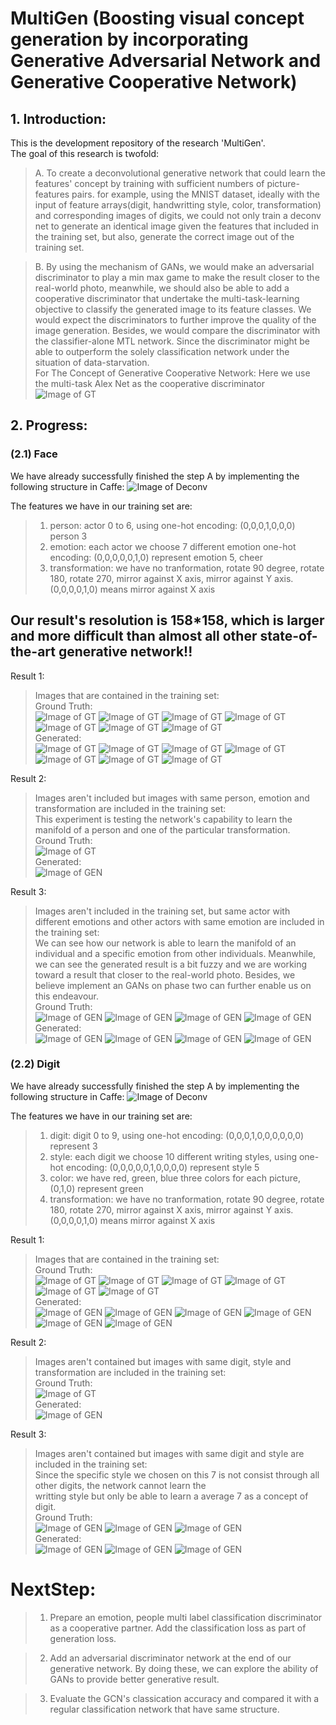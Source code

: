 # MultiGen (Boosting visual concept generation by incorporating Generative Adversarial Network and Generative Cooperative Network)
## 1. Introduction:
This is the development repository of the research 'MultiGen'.  
The goal of this research is twofold:
> A. To create a deconvolutional generative network that could learn the features' concept by training with sufficient numbers of picture-features pairs. 
> for example, using the MNIST dataset, ideally with the input of feature arrays(digit, handwritting style, color, transformation) and corresponding images of digits, we could not only train a deconv net to generate an identical image given the features that included in the training set, but also, generate the correct image out of the training set.   
 
> B. By using the mechanism of GANs, we would make an adversarial discriminator to play a min max game to make the result closer to the real-world photo, meanwhile, we should also be able to add a cooperative discriminator that undertake the multi-task-learning objective to classify the generated image to its feature classes. We would expect the discriminators to further improve the quality of the image generation. Besides, we would compare the discriminator with the classifier-alone MTL network. Since the discriminator might be able to outperform the solely classification network under the situation of data-starvation.  
For The Concept of Generative Cooperative Network: Here we use the multi-task Alex Net as the cooperative discriminator
</br>![Image of GT](https://github.com/Xharlie/MultiGen/blob/master/README_IMG/face/GCN.png)
  
  
## 2. Progress: 
### (2.1) Face
We have already successfully finished the step A by implementing the following structure in Caffe:
![Image of Deconv](https://github.com/Xharlie/MultiGen/blob/master/README_IMG/face/Deconv.png) 
 
The features we have in our training set are:
> 1. person: actor 0 to 6, using one-hot encoding: (0,0,0,1,0,0,0) person 3
> 2. emotion: each actor we choose 7 different emotion  one-hot encoding: (0,0,0,0,0,1,0) represent emotion 5, cheer
> 3. transformation: we have no tranformation, rotate 90 degree, rotate 180, rotate 270, mirror against X axis, mirror against Y axis.
(0,0,0,0,1,0) means mirror against X axis   
 
 
## Our result's resolution is 158*158, which is larger and more difficult than almost all other state-of-the-art generative network!! 
  
  
Result 1:  
> Images that are contained in the training set:
</br>Ground Truth:</br>
![Image of GT](https://github.com/Xharlie/MultiGen/blob/master/README_IMG/face/GT0-0.png)
![Image of GT](https://github.com/Xharlie/MultiGen/blob/master/README_IMG/face/GT0-1.png)
![Image of GT](https://github.com/Xharlie/MultiGen/blob/master/README_IMG/face/GT0-2.png)
![Image of GT](https://github.com/Xharlie/MultiGen/blob/master/README_IMG/face/GT0-3.png)
![Image of GT](https://github.com/Xharlie/MultiGen/blob/master/README_IMG/face/GT0-4.png)
![Image of GT](https://github.com/Xharlie/MultiGen/blob/master/README_IMG/face/GT0-5.png)
![Image of GT](https://github.com/Xharlie/MultiGen/blob/master/README_IMG/face/GT0-6.png)
</br>Generated:</br>
![Image of GT](https://github.com/Xharlie/MultiGen/blob/master/README_IMG/face/GEN0-0.png)
![Image of GT](https://github.com/Xharlie/MultiGen/blob/master/README_IMG/face/GEN0-1.png)
![Image of GT](https://github.com/Xharlie/MultiGen/blob/master/README_IMG/face/GEN0-2.png)
![Image of GT](https://github.com/Xharlie/MultiGen/blob/master/README_IMG/face/GEN0-3.png)
![Image of GT](https://github.com/Xharlie/MultiGen/blob/master/README_IMG/face/GEN0-4.png)
![Image of GT](https://github.com/Xharlie/MultiGen/blob/master/README_IMG/face/GEN0-5.png)
![Image of GT](https://github.com/Xharlie/MultiGen/blob/master/README_IMG/face/GEN0-6.png)

Result 2:  
> Images aren't included but images with same person, emotion and transformation are included in the training set:  
This experiment is testing the network's capability to learn the manifold of a person and one of the particular transformation.
</br>Ground Truth:</br>
![Image of GT](https://github.com/Xharlie/MultiGen/blob/master/README_IMG/face/GT5-0-1.png)
</br>Generated:</br>
![Image of GEN](https://github.com/Xharlie/MultiGen/blob/master/README_IMG/face/GEN5-0-1.png)    
  
Result 3:  
> Images aren't included in the training set, but same actor with different emotions and other actors with same emotion are included in the training set:  
We can see how our network is able to learn the manifold of an individual and a specific emotion from other individuals. 
Meanwhile, we can see the generated result is a bit fuzzy and we are working toward a result that closer to the real-world photo. 
Besides, we believe implement an GANs on phase two can further enable us on this endeavour.
</br>Ground Truth:</br>
![Image of GEN](https://github.com/Xharlie/MultiGen/blob/master/README_IMG/face/GT3-3-0.png)
![Image of GEN](https://github.com/Xharlie/MultiGen/blob/master/README_IMG/face/GT3-3-1.png) 
![Image of GEN](https://github.com/Xharlie/MultiGen/blob/master/README_IMG/face/GT3-3-2.png)
![Image of GEN](https://github.com/Xharlie/MultiGen/blob/master/README_IMG/face/GT3-3-3.png)
</br>Generated:</br>
![Image of GEN](https://github.com/Xharlie/MultiGen/blob/master/README_IMG/face/GEN3-3-0.png)
![Image of GEN](https://github.com/Xharlie/MultiGen/blob/master/README_IMG/face/GEN3-3-1.png) 
![Image of GEN](https://github.com/Xharlie/MultiGen/blob/master/README_IMG/face/GEN3-3-2.png)
![Image of GEN](https://github.com/Xharlie/MultiGen/blob/master/README_IMG/face/GEN3-3-3.png)  
 

### (2.2) Digit
We have already successfully finished the step A by implementing the following structure in Caffe:
![Image of Deconv](https://github.com/Xharlie/MultiGen/blob/master/README_IMG/digit/Deconv.png)

The features we have in our training set are:
> 1. digit: digit 0 to 9, using one-hot encoding: (0,0,0,1,0,0,0,0,0,0) represent 3
> 2. style: each digit we choose 10 different writing styles, using  one-hot encoding: (0,0,0,0,0,1,0,0,0,0) represent style 5
> 3. color: we have red, green, blue three colors for each picture, (0,1,0) represent green
> 4. transformation: we have no tranformation, rotate 90 degree, rotate 180, rotate 270, mirror against X axis, mirror against Y axis.
(0,0,0,0,1,0) means mirror against X axis  
  
Result 1:  
> Images that are contained in the training set:
</br>Ground Truth:</br> 
![Image of GT](https://github.com/Xharlie/MultiGen/blob/master/README_IMG/digit/GT3210.png)
![Image of GT](https://github.com/Xharlie/MultiGen/blob/master/README_IMG/digit/GT3211.png)
![Image of GT](https://github.com/Xharlie/MultiGen/blob/master/README_IMG/digit/GT3212.png)
![Image of GT](https://github.com/Xharlie/MultiGen/blob/master/README_IMG/digit/GT3213.png)
![Image of GT](https://github.com/Xharlie/MultiGen/blob/master/README_IMG/digit/GT3214.png)
![Image of GT](https://github.com/Xharlie/MultiGen/blob/master/README_IMG/digit/GT3215.png)
</br>Generated:</br> 
![Image of GEN](https://github.com/Xharlie/MultiGen/blob/master/README_IMG/digit/GEN3210.png)
![Image of GEN](https://github.com/Xharlie/MultiGen/blob/master/README_IMG/digit/GEN3211.png)
![Image of GEN](https://github.com/Xharlie/MultiGen/blob/master/README_IMG/digit/GEN3212.png)
![Image of GEN](https://github.com/Xharlie/MultiGen/blob/master/README_IMG/digit/GEN3213.png)
![Image of GEN](https://github.com/Xharlie/MultiGen/blob/master/README_IMG/digit/GEN3214.png)
![Image of GEN](https://github.com/Xharlie/MultiGen/blob/master/README_IMG/digit/GEN3215.png)  

Result 2:  
> Images aren't contained but images with same digit, style and transformation are included in the training set:
</br>Ground Truth:</br>
![Image of GT](https://github.com/Xharlie/MultiGen/blob/master/README_IMG/digit/GT2401.png)
</br>Generated:</br>
![Image of GEN](https://github.com/Xharlie/MultiGen/blob/master/README_IMG/digit/GEN2401.png)    
  
Result 3:  
> Images aren't contained but images with same digit and style are included in the training set:  
Since the specific style we chosen on this 7 is not consist through all other digits, the network cannot learn the  
writting style but only be able to learn a average 7 as a concept of digit.
</br>Ground Truth:</br>
![Image of GEN](https://github.com/Xharlie/MultiGen/blob/master/README_IMG/digit/GT7904.png)
![Image of GEN](https://github.com/Xharlie/MultiGen/blob/master/README_IMG/digit/GT7914.png) 
![Image of GEN](https://github.com/Xharlie/MultiGen/blob/master/README_IMG/digit/GT7924.png)
</br> Generated:</br> 
![Image of GEN](https://github.com/Xharlie/MultiGen/blob/master/README_IMG/digit/GEN7904.png)
![Image of GEN](https://github.com/Xharlie/MultiGen/blob/master/README_IMG/digit/GEN7914.png) 
![Image of GEN](https://github.com/Xharlie/MultiGen/blob/master/README_IMG/digit/GEN7924.png) 
  
  
# NextStep:     
> 1. Prepare an emotion, people multi label classification discriminator as a cooperative partner. Add the classification 
loss as part of generation loss.
  
> 2. Add an adversarial discriminator network at the end of our generative network. 
By doing these, we can explore the ability of GANs to provide better generative result. 

> 3. Evaluate the GCN's classication accuracy and compared it with a regular classification network that have same structure.

